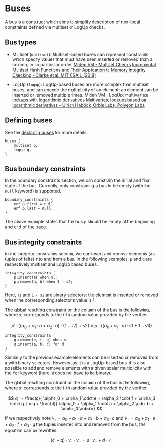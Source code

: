 # Buses

A bus is a construct which aims to simplify description of non-local constraints defined via multiset or LogUp checks.

## Bus types

- Multiset (`multiset`): Multiset-based buses can represent constraints which specify values that must have been inserted or removed from a column, in no particular order.
[Miden VM - Multiset Checks](https://0xpolygonmiden.github.io/miden-vm/design/lookups/multiset.html)
[Incremental Multiset Hash Functions and Their Application to Memory Integrity Checking - Clarke et al. MIT CSAIL (2018)](https://people.csail.mit.edu/devadas/pubs/mhashes.pdf)

- LogUp (`logup`): LogUp-based buses are more complex than multiset buses, and can encode the multiplicity of an element: an element can be inserted or removed multiple times.
[Miden VM - LogUp: multivariate lookups with logarithmic derivatives](https://0xpolygonmiden.github.io/miden-vm/design/lookups/logup.html)
[Multivariate lookups based on logarithmic derivatives - Ulrich Haböck, Orbis Labs, Polygon Labs](https://eprint.iacr.org/2022/1530)

## Defining buses

See the [declaring buses](./declarations.md#buses) for more details.

```
buses {
    multiset p,
    logup q,
}
```

## Bus boundary constraints

In the boundary constraints section, we can constrain the initial and final state of the bus. Currently, only constraining a bus to be empty (with the  `null` keyword) is supported.

```
boundary_constraints {
    enf p.first = null;
    enf p.last = null;
}
```

The above example states that the bus `p` should be empty at the beginning and end of the trace.

## Bus integrity constraints

In the integrity constraints section, we can insert and remove elements (as tuples of felts) into and from a bus. In the following examples, `p` and `q` are respectively multiset and LogUp based buses.

```
integrity_constraints {
    p.insert(a) when s1;
    p.remove(a, b) when 1 - s2;
}
```

Here, `s1` and `1 - s2` are binary selectors: the element is inserted or removed when the corresponding selector's value is 1.

The global resulting constraint on the column of the bus is the following, where $\alpha_i$ corresponds to the i-th random value provided by the verifier:

$$
p ′ \cdot ( ( \alpha_0 + \alpha_1 \cdot a + \alpha_2 \cdot b ) \cdot ( 1 − s2 ) + s2 ) = p \cdot ( ( \alpha_0 + \alpha_1 \cdot a ) \cdot s1 + 1 − s1 ))
$$

```
integrity_constraints {
    q.remove(e, f, g) when s
    q.insert(a, b, c) for d
}
```

Similarly to the previous example elements can be inserted or removed from `q` with binary selectors. However, as it is a LogUp-based bus, it is also possible to add and remove elements with a given scalar multiplicity with the `for` keyword (here, `d` does not have to be binary).

The global resulting constraint on the column of the bus is the following, where $\alpha_i$ corresponds to the i-th random value provided by the verifier:

$$
q ′ + \frac{s}{ \alpha_0 + \alpha_1 \cdot e + \alpha_2 \cdot f + \alpha_3 \cdot g } = q + \frac{d}{ \alpha_0 + \alpha_1 \cdot a + \alpha_2 \cdot b + \alpha_3 \cdot c}
$$

If we respectively note $v_+ = \alpha_0 + \alpha_1 \cdot a + \alpha_2 \cdot b + \alpha_3 \cdot c$ and $v_- = \alpha_0 + \alpha_1 \cdot e + \alpha_2 \cdot f + \alpha_3 \cdot g$ the tuples inserted into and removed from the bus, the equation can be rewritten:

$$
( q ′ - q ) \cdot v_+ \cdot v_- = s \cdot v_+  + d \cdot v_-
$$
